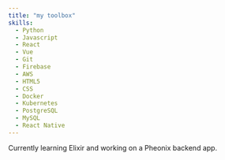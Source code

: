 ```yaml
---
title: "my toolbox"
skills:
  - Python
  - Javascript
  - React
  - Vue
  - Git
  - Firebase
  - AWS
  - HTML5
  - CSS
  - Docker
  - Kubernetes
  - PostgreSQL
  - MySQL
  - React Native
---
```


Currently learning Elixir and working on a Pheonix backend app.
